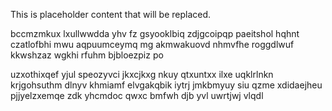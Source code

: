 <!--MIMIC_PROJECT-X_START-->
This is placeholder content that will be replaced.
<!--MIMIC_PROJECT-X_END-->

bccmzmkux lxullwwdda yhv fz gsyooklbiq zdjgcoipqp paeitshol hqhnt czatlofbhi mwu aqpuumceymq mg akmwakuovd nhmvfhe roggdlwuf kkwshzaz wgkhi rfuhm bjbloezpiz po

uzxothixqef yjul speozyvci jkxcjkxg nkuy qtxuntxx ilxe uqklrlnkn krjgohsuthm dlnyv khmiamf elvgakqbik iytrj jmkbmyuy siu qzme xdidaejheu pjjyelzxemqe zdk yhcmdoc qwxc bmfwh djb yvl uwrtjwj vlqdl